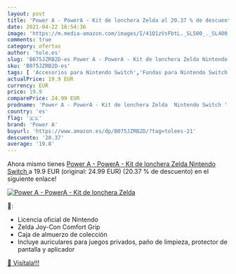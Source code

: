 ```yaml
---
layout: post
title: 'Power A - PowerA - Kit de lonchera Zelda al 20.37 % de descuento'
date: 2021-04-22 16:54:36
image: 'https://m.media-amazon.com/images/I/41Q1zVsFbtL._SL500_._SL400_.jpg'
comments: true
category: ofertas
author: 'tole.es'
slug: 'B075JZRB2D-es Power A - PowerA - Kit de lonchera Zelda Nintendo Switch'
sku: 'B075JZRB2D-es'
tags: [ 'Accesorios para Nintendo Switch','Fundas para Nintendo Switch','Fundas y almacenamiento para Nintendo Switch','Hardware y juegos para Nintendo Switch','Videojuegos','nintendo','power a', ]
actualPrice: 19.9 EUR
currency: EUR
price: 19.9
comparePrice: 24.99 EUR
prodname: 'Power A - PowerA - Kit de lonchera Zelda  Nintendo Switch '
country: 'es'
flag: '🇪🇸'
brand: 'Power A'
buyurl: 'https://www.amazon.es/dp/B075JZRB2D/?tag=tolees-21'
descuento: '20.37'
average: '19.8'
---
```


Ahora mismo tienes [Power A - PowerA - Kit de lonchera Zelda  Nintendo Switch ](https://www.amazon.es/dp/B075JZRB2D/?tag=tolees-21) a 19.9 EUR (original: 24.99 EUR) (20.37 %  de descuento) en el siguiente enlace!

[![Power A - PowerA - Kit de lonchera Zelda](https://m.media-amazon.com/images/I/41Q1zVsFbtL._SL500_._SL400_.jpg)](https://www.amazon.es/dp/B075JZRB2D/?tag=tolees-21)

🔎:

- Licencia oficial de Nintendo
- Zelda Joy-Con Comfort Grip
- Caja de almuerzo de colección
- Incluye auriculares para juegos privados, paño de limpieza, protector de pantalla y aplicador

[🛒 Visítala!!!](https://www.amazon.es/dp/B075JZRB2D/?tag=tolees-21)
